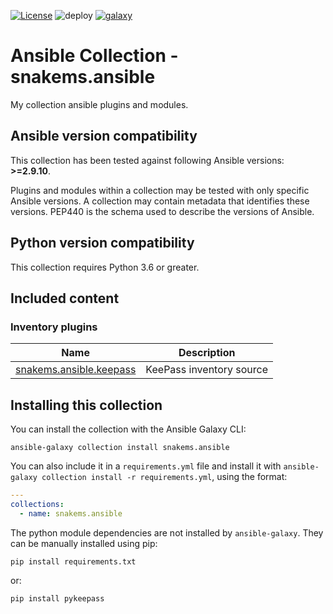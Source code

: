[![License](https://img.shields.io/github/license/snakems/snakems.ansible.svg?style=flat)](https://github.com/snakems/snakems.ansible/blob/master/LICENSE) ![deploy](https://github.com/snakems/snakems.ansible/actions/workflows/main.yml/badge.svg) [![galaxy](https://img.shields.io/badge/galaxy-snakems.ansible-660198.svg?style=flat)](https://galaxy.ansible.com/snakems/ansible)  
# Ansible Collection - snakems.ansible

My collection ansible plugins and modules.

<!--start requires_ansible-->
## Ansible version compatibility

This collection has been tested against following Ansible versions: **>=2.9.10**.

Plugins and modules within a collection may be tested with only specific Ansible versions.
A collection may contain metadata that identifies these versions.
PEP440 is the schema used to describe the versions of Ansible.
<!--end requires_ansible-->

## Python version compatibility

This collection requires Python 3.6 or greater.

## Included content

<!--start collection content-->
### Inventory plugins
Name | Description
--- | ---
[snakems.ansible.keepass](https://github.com/snakems/snakems.ansible/blob/master/docs/snakems.ansible.keepass_inventory.md)|KeePass inventory source        

## Installing this collection

You can install the collection with the Ansible Galaxy CLI:

    ansible-galaxy collection install snakems.ansible

You can also include it in a `requirements.yml` file and install it with `ansible-galaxy collection install -r requirements.yml`, using the format:

```yaml
---
collections:
  - name: snakems.ansible
```

The python module dependencies are not installed by `ansible-galaxy`.  They can
be manually installed using pip:

    pip install requirements.txt

or:

    pip install pykeepass